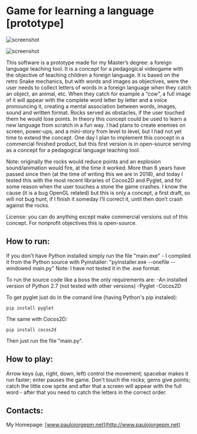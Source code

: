 # Game for learning a language [prototype]

![screenshot](http://www.paulojorgepm.net/static/images/language_game.png)

![screenshot](http://www.paulojorgepm.net/static/images/print_lang_game2.png)

This software is a prototype made for my Master’s degree: a foreign language teaching tool. It is a concept for a pedagogical videogame with the objective of teaching children a foreign language. It is based on the retro Snake mechanics, but with words and images as objectives, were the user needs to collect letters of words in a foreign language when they catch an object, an animal, etc. When they catch for example a “cow”, a full image of it will appear with the complete word letter by letter and a voice pronouncing it, creating a mental association between words, images, sound and written format. Rocks served as obstacles, if the user touched them he would lose points. In theory this concept could be used to learn a new language from scratch in a fun way. I had plans to create enemies on screen, power-ups, and a mini-story from level to level, but I had not yet time to extend the concept. One day I plan to implement this concept in a commercial finished product, but this first version is in open-source serving as a concept for a pedagogical language teaching tool.

Note: originally the rocks would reduce points and an explosion sound/animation would fire, at the time it worked. More than 6 years have passed since then (at the time of writing this we are in 2018), and today I tested this with the most recent libraries of Cocos2D and Pyglet, and for some reason when the user touches a stone the game crashes. I know the cause (it is a bug OpenGL related) but this is only a concept, a first draft, so will not bug hunt, if I finish it someday I’ll correct it, until then don’t crash against the rocks.

License: you can do anything except make commercial versions out of this concept. For nonprofit objectives this is open-source.

## How to run:
If you don't have Python installed simply run the file "main.exe" - I compiled it from the Python source with Pyinstaller: "pyinstaller.exe --onefile --windowed main.py"
Note: I have not tested it in the .exe format.

To run the source code like a boss the only requirements are:
-An installed version of Python 2.7 (not tested with other versions)
-Pyglet
-Cocos2D

To get pyglet just do in the comand line (having Python's pip instaled):
```
pip install pyglet
```

The same with Cocos2D:
```
pip install cocos2d
```

Then just run the file "main.py". 

## How to play:
Arrow keys (up, right, down, left) control the movement; spacebar makes it run faster; enter pauses the game. Don't touch the rocks; gems give points; catch the little cow sprite and after that a screen will appear with the full word - after that you need to catch the letters in the correct order.

## Contacts:
My Homepage: [www.paulojorgepm.net](http://www.paulojorgepm.net)